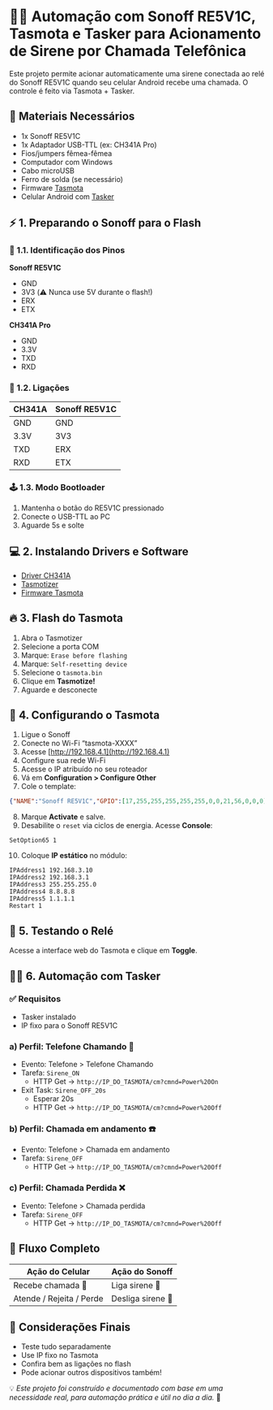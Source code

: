 # 📲🚨 Automação com Sonoff RE5V1C, Tasmota e Tasker para Acionamento de Sirene por Chamada Telefônica

Este projeto permite acionar automaticamente uma sirene conectada ao relé do Sonoff RE5V1C quando seu celular Android recebe uma chamada. O controle é feito via Tasmota + Tasker.

## 🧰 Materiais Necessários

- 1x Sonoff RE5V1C
- 1x Adaptador USB-TTL (ex: CH341A Pro)
- Fios/jumpers fêmea-fêmea
- Computador com Windows
- Cabo microUSB
- Ferro de solda (se necessário)
- Firmware [Tasmota](https://ota.tasmota.com/tasmota/release/tasmota.bin)
- Celular Android com [Tasker](https://play.google.com/store/apps/details?id=net.dinglisch.android.taskerm)

## ⚡ 1. Preparando o Sonoff para o Flash

### 🔎 1.1. Identificação dos Pinos

**Sonoff RE5V1C**

- GND
- 3V3 (⚠️ Nunca use 5V durante o flash!)
- ERX
- ETX

**CH341A Pro**

- GND
- 3.3V
- TXD
- RXD

### 🔗 1.2. Ligações

| CH341A | Sonoff RE5V1C  |
|--------|----------------|
| GND    | GND            |
| 3.3V   | 3V3            |
| TXD    | ERX            |
| RXD    | ETX            |

### 🕹️ 1.3. Modo Bootloader

1. Mantenha o botão do RE5V1C pressionado
2. Conecte o USB-TTL ao PC
3. Aguarde 5s e solte

## 💻 2. Instalando Drivers e Software

- [Driver CH341A](https://wch.cn/downloads/CH341SER_EXE.html)
- [Tasmotizer](https://github.com/tasmota/tasmotizer/releases)
- [Firmware Tasmota](https://ota.tasmota.com/tasmota/release/tasmota.bin)

## 🔥 3. Flash do Tasmota

1. Abra o Tasmotizer
2. Selecione a porta COM
3. Marque: `Erase before flashing`
4. Marque: `Self-resetting device`
5. Selecione o `tasmota.bin`
6. Clique em **Tasmotize!**
7. Aguarde e desconecte

## 📡 4. Configurando o Tasmota

1. Ligue o Sonoff
2. Conecte no Wi-Fi “tasmota-XXXX”
3. Acesse [http://192.168.4.1](http://192.168.4.1)
4. Configure sua rede Wi-Fi
5. Acesse o IP atribuído no seu roteador
6. Vá em **Configuration > Configure Other**
7. Cole o template:

```json
{"NAME":"Sonoff RE5V1C","GPIO":[17,255,255,255,255,255,0,0,21,56,0,0,0],"FLAG":0,"BASE":18}
```

8. Marque **Activate** e salve.
9. Desabilite o `reset` via ciclos de energia. Acesse **Console**:

```
SetOption65 1
``` 

10. Coloque **IP estático** no módulo:

```
IPAddress1 192.168.3.10
IPAddress2 192.168.3.1
IPAddress3 255.255.255.0
IPAddress4 8.8.8.8
IPAddress5 1.1.1.1
Restart 1
```

## 🤖 5. Testando o Relé

Acesse a interface web do Tasmota e clique em **Toggle**.

## 🔗🤳 6. Automação com Tasker

### ✅ Requisitos

- Tasker instalado
- IP fixo para o Sonoff RE5V1C

### a) Perfil: **Telefone Chamando** 📲

- Evento: Telefone > Telefone Chamando
- Tarefa: `Sirene_ON`
  - HTTP Get → `http://IP_DO_TASMOTA/cm?cmnd=Power%20On`
- Exit Task: `Sirene_OFF_20s`
  - Esperar 20s
  - HTTP Get → `http://IP_DO_TASMOTA/cm?cmnd=Power%20Off`

### b) Perfil: **Chamada em andamento** ☎️

- Evento: Telefone > Chamada em andamento
- Tarefa: `Sirene_OFF`
  - HTTP Get → `http://IP_DO_TASMOTA/cm?cmnd=Power%20Off`

### c) Perfil: **Chamada Perdida** ❌

- Evento: Telefone > Chamada perdida
- Tarefa: `Sirene_OFF`
  - HTTP Get → `http://IP_DO_TASMOTA/cm?cmnd=Power%20Off`

## 🔁 Fluxo Completo

| Ação do Celular          | Ação do Sonoff    |
|--------------------------|-------------------|
| Recebe chamada 📲        | Liga sirene 🚨   |
| Atende / Rejeita / Perde | Desliga sirene 📴 |

## 📝 Considerações Finais

- Teste tudo separadamente
- Use IP fixo no Tasmota
- Confira bem as ligações no flash
- Pode acionar outros dispositivos também!

💡 *Este projeto foi construído e documentado com base em uma necessidade real, para automação prática e útil no dia a dia.* 🚀
